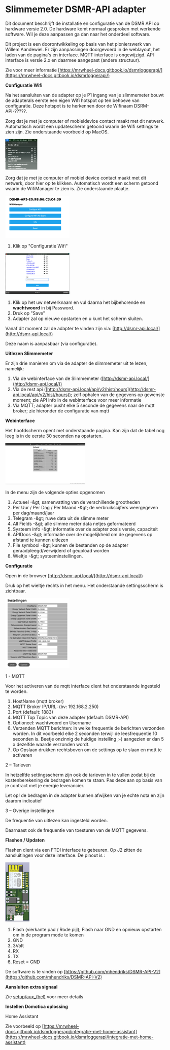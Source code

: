 # **Slimmemeter DSMR-API adapter**

Dit document beschrijft de installatie en configuratie van de DSMR API op hardware versie 2.0. De hardware komt normaal gesproken met werkende software. Wil je deze aanpassen ga dan naar het onderdeel software.

Dit project is een doorontwikkeling op basis van het pionierswerk van Willem Aandewiel. Er zijn aanpassingen doorgevoerd in de weblayout, het laden van de pagina's en interface. MQTT interface is ongewijzigd. API interface is versie 2.x en daarmee aangepast (andere structuur).

Zie voor meer informatie [https://mrwheel-docs.gitbook.io/dsmrloggerapi/](https://mrwheel-docs.gitbook.io/dsmrloggerapi/)

**Configuratie Wifi**

Na het aansluiten van de adapter op je P1 ingang van je slimmemeter bouwt de adapterals eerste een eigen Wifi hotspot op ten behoeve van configuratie. Deze hotspot is te herkennen door de Wifinaam DSRM-API-?????.

Zorg dat je met je computer of mobieldevice contact maakt met dit netwerk. Automatisch wordt een updatescherm getoond waarin de Wifi settings te zien zijn. Zie onderstaande voorbeeld op MacOS.

<img src="afb/afbeelding1.png" width="20%">

Zorg dat je met je computer of mobiel device contact maakt met dit netwerk, door hier op te klikken. Automatisch wordt een scherm getoond waarin de WifiManager te zien is. Zie onderstaande plaatje.

<img src="afb/afbeelding2.png" width="40%">


1. Klik op &quot;Configuratie Wifi&quot;

<img src="afb/afbeelding3.png" width="40%">

1. Klik op het uw netwerknaam en vul daarna het bijbehorende en **wachtwoord** in bij Password.
2. Druk op &quot;Save&quot;
3. Adapter zal op nieuwe opstarten en u kunt het scherm sluiten.

Vanaf dit moment zal de adapter te vinden zijn via: [http://dsmr-api.local/](http://dsmr-api.local/)

Deze naam is aanpasbaar (via configuratie).

**Uitlezen Slimmemeter**

Er zijn drie manieren om via de adapter de slimmemeter uit te lezen, namelijk:

1. Via de webinterface van de Slimmemeter ([http://dsmr-api.local/](http://dsmr-api.local/))
2. Via de rest api ([http://dsmr-api.local/api/v2/hist/hours](http://dsmr-api.local/api/v2/hist/hours)); zelf ophalen van de gegevens op gewenste moment; zie API info in de webinterface voor meer informatie
3. Via MQTT; adapter pusht elke 5 seconde de gegevens naar de mqtt broker; zie hieronder de configuratie van mqtt

**Webinterface**

Het hoofdscherm opent met onderstaande pagina. Kan zijn dat de tabel nog leeg is in de eerste 30 seconden na opstarten.

<img src="afb/afbeelding4.png" width="50%">


In de menu zijn de volgende opties opgenomen

1. Actueel -\&gt; samenvatting van de verschillende grootheden
2. Per Uur / Per Dag / Per Maand -\&gt; de verbruikscijfers weergegeven per dag/maand/jaar
3. Telegram -\&gt; ruwe data uit de slimme meter
4. All Fields -\&gt; alle slimme meter data netjes geformateerd
5. Systeem info -\&gt; informatie over de adapter zoals versie, capaciteit
6. APIDocs -\&gt; informatie over de mogelijkheid om de gegevens op afstand te kunnen uitlezen
7. File symbool -\&gt; kunnen de bestanden op de adapter geraadpleegd/verwijderd of geupload worden
8. Wieltje -\&gt; systeeminstellingen.

**Configuratie**

Open in de browser [http://dsmr-api.local/](http://dsmr-api.local/)

Druk op het wieltje rechts in het menu. Het onderstaande settingsscherm is zichtbaar.

<img src="afb/afbeelding5.png" width="40%">

1 - MQTT

Voor het activeren van de mqtt interface dient het onderstaande ingesteld te worden.

1. HostName (mqtt broker)
2. MQTT Broker IP/URL: (bv: 192.168.2.250)
3. Port (default: 1883)
4. MQTT Top Topic van deze adapter (default: DSMR-API)
5. Optioneel: wachtwoord en Username
6. Verzenden MQTT berichten: in welke frequentie de berichten verzonden worden. In dit voorbeeld elke 2 seconden terwijl de leesfrequentie 10 seconden is. Beetje onzinnig de huidige instelling ;-) aangezien er dan 5 x dezelfde waarde verzonden wordt.
7. Op Opslaan drukken rechtsboven om de settings op te slaan en mqtt te activeren

2 – Tarieven

In hetzelfde settingsscherm zijn ook de tarieven in te vullen zodat bij de kostenberekening de bedragen komen te staan. Pas deze aan op basis van je contract met je energie leverancier.

Let op! de bedragen in de adapter kunnen afwijken van je echte nota en zijn daarom indicatief

3 – Overige instellingen

De frequentie van uitlezen kan ingesteld worden.

Daarnaast ook de frequentie van toesturen van de MQTT gegevens.

**Flashen / Updaten**

Flashen dient via een FTDI interface te gebeuren. Op J2 zitten de aansluitingen voor deze interface. 
De pinout is :

<img src="afb/afbeelding6v3.png" width="15%">

1. Flash (vierkante pad / Rode pijl); Flash naar GND en opnieuw opstarten om in de program mode te komen
2. GND
3. 3Volt
4. RX
5. TX
6. Reset = GND

De software is te vinden op [https://github.com/mhendriks/DSMR-API-V2](https://github.com/mhendriks/DSMR-API-V2)

**Aansluiten extra signaal**

Zie [setup/aux_(bel)](aux_(bel)/README.md) voor meer details

**Instellen Domotica oplossing**

Home Assistant

Zie voorbeeld op [https://mrwheel-docs.gitbook.io/dsmrloggerapi/integratie-met-home-assistant](https://mrwheel-docs.gitbook.io/dsmrloggerapi/integratie-met-home-assistant)